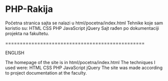 # PHP-Rakija

Početna stranica sajta se nalazi u html/pocetna/index.html
Tehnike koje sam koristio su:
HTML
CSS
PHP
JavaScript
jQuery
Sajt rađen po dokumentaciji projekta na fakultetu.

================================================

ENGLISH

The homepage of the site is in html/pocetna/index.html
The techniques I used were:
HTML
CSS
PHP
JavaScript
jQuery
The site was made according to project documentation at the faculty.

